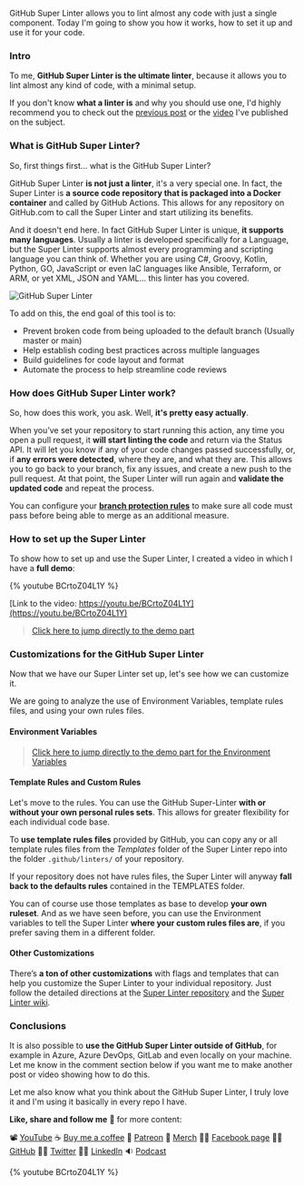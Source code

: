 GitHub Super Linter allows you to lint almost any code with just a single component. Today I'm going to show you how it works, how to set it up and use it for your code.

### Intro

To me, __GitHub Super Linter is the ultimate linter__, because it allows you to lint almost any kind of code, with a minimal setup.

If you don't know __what a linter is__ and why you should use one, I'd highly recommend you to check out the [previous post](https://dev.to/n3wt0n/what-is-a-linter-and-why-you-should-use-one-linters-explained-hbc) or the [video](https://youtu.be/HDQXWr5TOnI) I've published on the subject.

### What is GitHub Super Linter?

So, first things first... what is the GitHub Super Linter?

GitHub Super Linter __is not just a linter__, it's a very special one. In fact, the Super Linter is __a source code repository that is packaged into a Docker container__ and called by GitHub Actions. This allows for any repository on GitHub.com to call the Super Linter and start utilizing its benefits.

And it doesn't end here. In fact GitHub Super Linter is unique, __it supports many languages__. Usually a linter is developed specifically for a Language, but the Super Linter supports almost every programming and scripting language you can think of. Whether you are using C#, Groovy, Kotlin, Python, GO, JavaScript or even IaC languages like Ansible, Terraform, or ARM, or yet XML, JSON and YAML... this linter has you covered.

![GitHub Super Linter](https://dev-to-uploads.s3.amazonaws.com/uploads/articles/fgns60fn8vjkqcejyhv7.png)

To add on this, the end goal of this tool is to:

- Prevent broken code from being uploaded to the default branch (Usually master or main)
- Help establish coding best practices across multiple languages
- Build guidelines for code layout and format
- Automate the process to help streamline code reviews

### How does GitHub Super Linter work?

So, how does this work, you ask. Well, __it's pretty easy actually__. 

When you’ve set your repository to start running this action, any time you open a pull request, it __will start linting the code__ and return via the Status API. It will let you know if any of your code changes passed successfully, or, if __any errors were detected__, where they are, and what they are. This allows you to go back to your branch, fix any issues, and create a new push to the pull request. At that point, the Super Linter will run again and __validate the updated code__ and repeat the process.

You can configure your [__branch protection rules__](https://youtu.be/gUJ52Shwtm0) to make sure all code must pass before being able to merge as an additional measure.

### How to set up the Super Linter

To show how to set up and use the Super Linter, I created a video in which I have a __full demo__:

{% youtube BCrtoZ04L1Y %}

[Link to the video: https://youtu.be/BCrtoZ04L1Y](https://youtu.be/BCrtoZ04L1Y)

> [Click here to jump directly to the demo part](https://youtu.be/BCrtoZ04L1Y?t=175s)

### Customizations for the GitHub Super Linter

Now that we have our Super Linter set up, let's see how we can customize it.

We are going to analyze the use of Environment Variables, template rules files, and using your own rules files.

#### Environment Variables

> [Click here to jump directly to the demo part for the Environment Variables](https://youtu.be/BCrtoZ04L1Y?t=455s)

#### Template Rules and Custom Rules

Let's move to the rules. You can use the GitHub Super-Linter __with or without your own personal rules sets__. This allows for greater flexibility for each individual code base. 

To __use template rules files__ provided by GitHub, you can copy any or all template rules files from the _Templates_ folder of the Super Linter repo into the folder `.github/linters/` of your repository.

If your repository does not have rules files, the Super Linter will anyway __fall back to the defaults rules__ contained in the TEMPLATES folder.

You can of course use those templates as base to develop __your own ruleset__. And as we have seen before, you can use the Environment variables to tell the Super Linter __where your custom rules files are__, if you prefer saving them in a different folder.

#### Other Customizations

There’s __a ton of other customizations__ with flags and templates that can help you customize the Super Linter to your individual repository. Just follow the detailed directions at the [Super Linter repository](https://github.com/github/super-linter) and the [Super Linter wiki](https://github.com/github/super-linter/wiki).

### Conclusions

It is also possible to __use the GitHub Super Linter outside of GitHub__, for example in Azure, Azure DevOps, GitLab and even locally on your machine. Let me know in the comment section below if you want me to make another post or video showing how to do this.

Let me also know what you think about the GitHub Super Linter, I truly love it and I'm using it basically in every repo I have.

__Like, share and follow me__ 🚀 for more content:

📽 [YouTube](https://www.youtube.com/CoderDave)
☕ [Buy me a coffee](https://buymeacoffee.com/CoderDave)
💖 [Patreon](https://patreon.com/CoderDave)
👕 [Merch](https://geni.us/cdmerch)
👦🏻 [Facebook page](https://www.facebook.com/CoderDaveYT)
🐱‍💻 [GitHub](https://github.com/n3wt0n)
👲🏻 [Twitter](https://www.twitter.com/davide.benvegnu)
👴🏻 [LinkedIn](https://www.linkedin.com/in/davidebenvegnu/)
🔉 [Podcast](https://geni.us/cdpodcast)

{% youtube BCrtoZ04L1Y %}